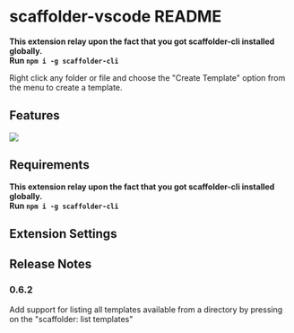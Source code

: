 # scaffolder-vscode README

**This extension relay upon the fact that you got scaffolder-cli installed globally.  
Run `npm i -g scaffolder-cli`**

Right click any folder or file and choose the "Create Template" option from the menu to create a template.

## Features

![](images/scaffolder-vscode-example.gif)

## Requirements

**This extension relay upon the fact that you got scaffolder-cli installed globally.  
Run `npm i -g scaffolder-cli`**

## Extension Settings

## Release Notes

### 0.6.2

Add support for listing all templates available from a directory by pressing on the "scaffolder: list templates"
